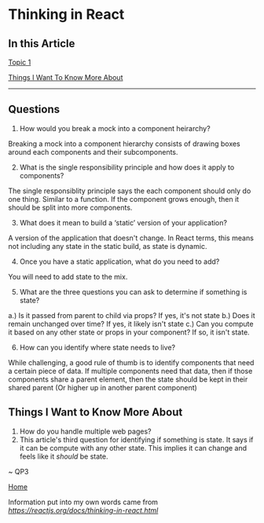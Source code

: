 # Thinking in React

## In this Article

[Topic 1](#topic1)

[Things I Want To Know More About](#topic3)

---

<a name="topic1"></a>

## Questions

1. How would you break a mock into a component heirarchy?

  Breaking a mock into a component hierarchy consists of drawing boxes around each components and their subcomponents.

2. What is the single responsibility principle and how does it apply to components?

  The single responsiblity principle says the each component should only do one thing.  Similar to a function. If the component grows enough, then it should be split into more components.

3. What does it mean to build a ‘static’ version of your application?

  A version of the application that doesn't change. In React terms, this means not including any state in the static build, as state is dynamic. 

4. Once you have a static application, what do you need to add?

  You will need to add state to the mix. 

5. What are the three questions you can ask to determine if something is state?

  a.) Is it passed from parent to child via props? If yes, it's not state
  b.) Does it remain unchanged over time? If yes, it likely isn't state
  c.) Can you compute it based on any other state or props in your component? If so, it isn't state.

6. How can you identify where state needs to live?

  While challenging, a good rule of thumb is to identify components that need a certain piece of data.  If multiple components need that data, then if those components share a parent element, then the state should be kept in their shared parent (Or higher up in another parent component)

<a name="topic3"></a>

## Things I Want to Know More About

1. How do you handle multiple web pages?
2. This article's third question for identifying if something is state. It says if it can be compute with any other state. This implies it can change and feels like it *should* be state.

~ QP3

[Home](../README.md)

Information put into my own words came from *https://reactjs.org/docs/thinking-in-react.html*
